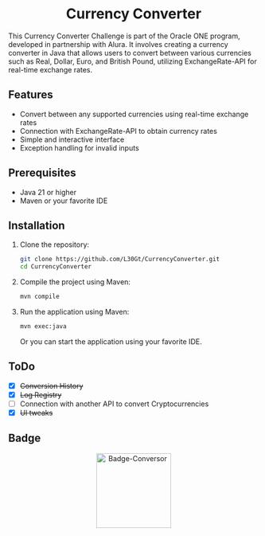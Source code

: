 <h1 align="center"> Currency Converter </h1>

This Currency Converter Challenge is part of the Oracle ONE program, developed in partnership with Alura. 
It involves creating a currency converter in Java that allows users to convert between various currencies such as Real, Dollar, Euro, and British Pound, utilizing ExchangeRate-API for real-time exchange rates.

## Features

- Convert between any supported currencies using real-time exchange rates
- Connection with ExchangeRate-API to obtain currency rates
- Simple and interactive interface
- Exception handling for invalid inputs

## Prerequisites

- Java 21 or higher
- Maven or your favorite IDE

## Installation

1. Clone the repository:

    ```bash
    git clone https://github.com/L30Gt/CurrencyConverter.git
    cd CurrencyConverter
    ```

2. Compile the project using Maven:
    ```bash
    mvn compile
    ```

3. Run the application using Maven:
    ```bash
    mvn exec:java
    ```
    Or you can start the application using your favorite IDE.

## ToDo

- [X] ~~Conversion History~~
- [X] ~~Log Registry~~
- [ ] Connection with another API to convert Cryptocurrencies
- [X] ~~UI tweaks~~

## Badge

<div align="center">
  <img src="https://github.com/user-attachments/assets/07252a18-6df2-4390-86da-219bcdf3783d" alt="Badge-Conversor" width="150">
</div>
